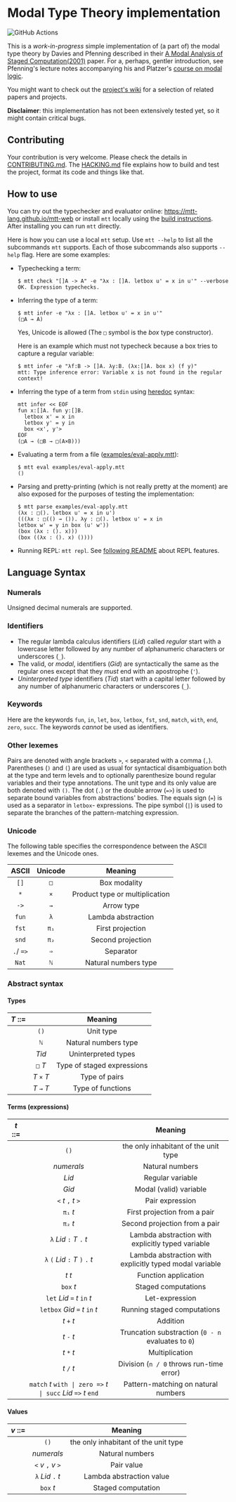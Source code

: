 # Modal Type Theory implementation

![GitHub Actions][github-actions-shield]

[github-actions-shield]: https://github.com/anton-trunov/modal-type-theory/workflows/Build/badge.svg

This is a *work-in-progress* simple implementation of (a part of) the modal type
theory by Davies and Pfenning described in their [A Modal Analysis of Staged
Computation(2001)][DP2001] paper. For a, perhaps, gentler introduction, see
Pfenning's lecture notes accompanying his and Platzer's [course on modal
logic][course].

You might want to check out the [project's wiki][wiki] for a selection of
related papers and projects.

**Disclaimer**: this implementation has not been extensively tested yet, so it
might contain critical bugs.

[DP2001]: https://www.cs.cmu.edu/~fp/papers/jacm00.pdf
[course]: https://www.cs.cmu.edu/~fp/courses/15816-s10
[wiki]: https://github.com/mtt-lang/modal-type-theory/wiki


## Contributing

Your contribution is very welcome. Please check the details in
[CONTRIBUTING.md](./CONTRIBUTING.md). The [HACKING.md](./HACKING.md) file
explains how to build and test the project, format its code and things like
that.

## How to use

You can try out the typechecker and evaluator online: https://mtt-lang.github.io/mtt-web or
install `mtt` locally using the [build instructions](./HACKING.md). After installing you can run `mtt` directly.

Here is how you can use a local `mtt` setup. Use `mtt --help` to list all
the subcommands `mtt` supports. Each of those subcommands also supports `--help`
flag. Here are some examples:

- Typechecking a term:

  ```
  $ mtt check "[]A -> A" -e "λx : []A. letbox u' = x in u'" --verbose
  OK. Expression typechecks.
  ```

- Inferring the type of a term:

  ```
  $ mtt infer -e "λx : []A. letbox u' = x in u'"
  (□A → A)
  ```
  Yes, Unicode is allowed (The `□` symbol is the *box* type constructor).

  Here is an example which must not typecheck because a box tries to capture a
  regular variable:

  ```
  $ mtt infer -e "λf:B -> []A. λy:B. (λx:[]A. box x) (f y)"
  mtt: Type inference error: Variable x is not found in the regular context!
  ```

- Inferring the type of a term from `stdin` using [heredoc](https://en.wikipedia.org/wiki/Here_document) syntax:
  ```
  mtt infer << EOF
  fun x:[]A. fun y:[]B.
    letbox x' = x in
    letbox y' = y in
    box <x', y'>
  EOF
  (□A → (□B → □(A×B)))
  ```

- Evaluating a term from a file ([examples/eval-apply.mtt](./examples/eval-apply.mtt)):

  ```
  $ mtt eval examples/eval-apply.mtt
  ()
  ```
  
- Parsing and pretty-printing (which is not really pretty at the moment) are
  also exposed for the purposes of testing the implementation:

  ```
  $ mtt parse examples/eval-apply.mtt
  (λx : □(). letbox u' = x in u')
  (((λx : □(() → ()). λy : □(). letbox u' = x in
  letbox w' = y in box (u' w'))
  (box (λx : (). x)))
  (box ((λx : (). x) ())))
  ```

- Running REPL: `mtt repl`. See [following README](./repl/README.md) about REPL features.

## Language Syntax

### Numerals

Unsigned decimal numerals are supported.

### Identifiers

- The regular lambda calculus identifiers (*Lid*) called *regular* start with a
  lowercase letter followed by any number of alphanumeric characters or
  underscores (`_`).
- The valid, or *modal*, identifiers (*Gid*) are syntactically the same as the
  regular ones except that they *must* end with an apostrophe (`'`).
- *Uninterpreted type* identifiers (*Tid*) start with a capital letter followed
  by any number of alphanumeric characters or underscores (`_`).

### Keywords

Here are the keywords `fun`, `in`, `let`, `box`, `letbox`, `fst`, `snd`,
`match`, `with`, `end`, `zero`, `succ`. The keywords *cannot* be used as
identifiers.

### Other lexemes

Pairs are denoted with angle brackets `>`, `<` separated with a comma (`,`).
Parentheses (`)` and `(`) are used as usual for syntactical disambiguation both
at the type and term levels and to optionally parenthesize bound regular
variables and their type annotations. The unit type and its only value are both
denoted with `()`. The dot (`.`) or the double arrow (`=>`) is used to separate
bound variables from abstractions' bodies. The equals sign (`=`) is used as a
separator in `letbox`- expressions. The pipe symbol (`|`) is used to separate
the branches of the pattern-matching expression.

### Unicode 

The following table specifies the correspondence between the ASCII lexemes and
the Unicode ones.

| ASCII       | Unicode   | Meaning                        |
| :---------: | :-------: | :----------------------------: |
| `[]`        | `□`       | Box modality                   |
| `*`         | `×`       | Product type or multiplication |
| `->`        | `→`       | Arrow type                     |
| `fun`       | `λ`       | Lambda abstraction             |
| `fst`       | `π₁`      | First projection               |
| `snd`       | `π₂`      | Second projection              |
| `.`/ `=>`   | `⇒`       | Separator                      |
| `Nat`       | `ℕ`       | Natural numbers type           |

### Abstract syntax

#### Types

| *T* ::=   |               | Meaning                      |
| :-------: | :-----------: | :--------------------------: |
|           | `()`          | Unit type                    |
|           | `ℕ`           | Natural numbers type         |
|           | *Tid*         | Uninterpreted types          |
|           | `□` *T*       | Type of staged expressions   |
|           | *T* `×` *T*   | Type of pairs                |
|           | *T* `→` *T*   | Type of functions            |

#### Terms (expressions)

| *t* ::=   |                                                                  | Meaning                                                   |
| :-------: | :--------------------------------------------------------------: | :-------------------------------------------------------: |
|           | `()`                                                             | the only inhabitant of the unit type                      |
|           | *numerals*                                                       | Natural numbers                                           |
|           | *Lid*                                                            | Regular variable                                          |
|           | *Gid*                                                            | Modal (valid) variable                                    |
|           | `<` *t* `,` *t* `>`                                              | Pair expression                                           |
|           | `π₁` *t*                                                         | First projection from a pair                              |
|           | `π₂` *t*                                                         | Second projection from a pair                             |
|           | `λ` *Lid* `:` *T* `.` *t*                                        | Lambda abstraction with explicitly typed variable         |
|           | `λ` `(` *Lid* `:` *T* `)` `.` *t*                                | Lambda abstraction with explicitly typed modal variable   |
|           | *t* *t*                                                          | Function application                                      |
|           | `box` *t*                                                        | Staged computations                                       |
|           | `let` *Lid* `=` *t* `in` *t*                                     | Let-expression                                            |
|           | `letbox` *Gid* `=` *t* `in` *t*                                  | Running staged computations                               |
|           | *t* `+` *t*                                                      | Addition                                                  |
|           | *t* `-` *t*                                                      | Truncation substraction (`0 - n` evaluates to `0`)        |
|           | *t* `*` *t*                                                      | Multiplication                                            |
|           | *t* `/` *t*                                                      | Division (`n / 0` throws run-time error)                  |
|           | `match` *t* `with \| zero =>` *t* `\| succ` *Lid* `=>` *t* `end` | Pattern-matching on natural numbers                       |

#### Values

| *v* ::=   |                                   | Meaning                                |
| :-------: | :-------------------------------: | :------------------------------------: |
|           | `()`                              | the only inhabitant of the unit type   |
|           | *numerals*                        | Natural numbers                        |
|           | `<` *v* `,` *v* `>`               | Pair value                             |
|           | `λ` *Lid* `.` *t*                 | Lambda abstraction value               |
|           | `box` *t*                         | Staged computation                     |
